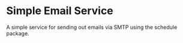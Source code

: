 # Simple Email Service
A simple service for sending out emails via SMTP using the schedule package.
